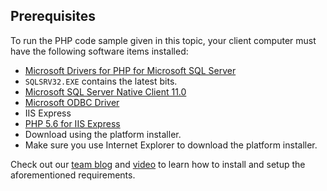 
## Prerequisites


To run the PHP code sample given in this topic, your client computer must have the following software items installed:


- [Microsoft Drivers for PHP for Microsoft SQL Server](http://www.microsoft.com/download/details.aspx?id=20098)
 - `SQLSRV32.EXE` contains the latest bits.
- [Microsoft SQL Server Native Client 11.0](http://www.microsoft.com/download/details.aspx?id=36434)
- [Microsoft ODBC Driver](https://www.microsoft.com/download/details.aspx?id=36434)
- IIS Express
- [PHP 5.6 for IIS Express](http://www.microsoft.com/web/downloads/platform.aspx)
 - Download using the platform installer.
 - Make sure you use Internet Explorer to download the platform installer.


Check out our [team blog](http://blogs.msdn.com/b/sqlphp/archive/2015/05/11/getting-started-with-php-and-microsoft-sql-server.aspx) and [video](https://www.youtube.com/watch?v=0oCjiRK_tUk) to learn how to install and setup the aforementioned requirements.


<!--
This include file is probably used in the following topics:
sql-database-develop-php-simple-windows.md
sql-database-develop-php-retry-windows.md

MightyPen = genemi
meet-bhagdev
DateOfLatestFreshnessVerification = 2015-07-10
DateOfLatestContentUpdate = 2015-07-10
-->

